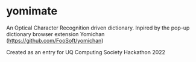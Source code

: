 # yomimate
An Optical Character Recognition driven dictionary. Inpired by the pop-up dictionary browser extension Yomichan (https://github.com/FooSoft/yomichan)


Created as an entry for UQ Computing Society Hackathon 2022
